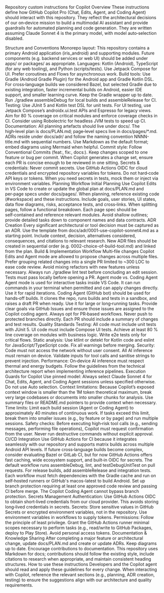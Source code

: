 Repository custom instructions for Copilot
Overview
These instructions define how GitHub Copilot Pro (Chat, Edits, Agent, and Coding Agent) should interact with this repository. They reflect the architectural decisions of our on‑device mission to build a multimodal AI assistant and provide guardrails for automated planning and code generation. They are written assuming Claude Sonnet 4 is the primary model, with model auto‑selection disabled.

Structure and Conventions
Monorepo layout: This repository contains a primary Android application (iris_android) and supporting modules. Future components (e.g. backend services or web UI) should be added under apps/ or packages/ as appropriate.
Languages: Kotlin (Android), TypeScript (for any web tooling), and Python (scripts/tests). Use Jetpack Compose for UI. Prefer coroutines and Flows for asynchronous work.
Build tools: Use Gradle (Android Gradle Plugin) for the Android app and Gradle Kotlin DSL. For cross‑language builds we considered Bazel, but selected Gradle due to existing integration, faster incremental builds on Android, easier IDE support, and smaller learning curve. Keep the Gradle wrapper up to date. Run ./gradlew assembleDebug for local builds and assembleRelease for CI.
Testing: Use JUnit 5 and Kotlin test DSL for unit tests. For UI testing, use Jetpack Compose’s androidx.ui.test APIs and Espresso for legacy views. Aim for 80 % coverage on critical modules and enforce coverage checks in CI. Consider using Robolectric for headless JVM tests to speed up CI.
Documentation: All planning artefacts should live under docs/. The high‑level plan is docs/PLAN.md; page‑level specs live in docs/pages/*.md. ADRs reside under docs/adr/ and follow the naming convention NNNN-title.md with sequential numbers. Use Markdown as the default format; embed diagrams using Mermaid when helpful.
Commit style: Follow Conventional Commits (feat:, fix:, docs:). Keep changes scoped to one feature or bug per commit. When Copilot generates a change set, ensure each PR is concise enough to be reviewed in one sitting.
Secrets & credentials: Never commit secrets. Use GitHub Actions OIDC for cloud credentials and encrypted repository variables for tokens. Do not hard‑code API keys or tokens. When you need secrets in tests, mock them or inject via environment variables.
Planning Workflow
Initial Planning
Use Copilot Edits in VS Code to create or update the global plan at docs/PLAN.md and per‑page specs under docs/pages/. When planning, reference existing code (#workspace) and these instructions. Include goals, user stories, UI states, data flow diagrams, risks, acceptance tests, and cross‑links.
When splitting pages, follow a functional breakdown. Each page spec should be self‑contained and reference relevant modules. Avoid shallow outlines; provide detailed tasks down to component names and data contracts.
ADR Creation
Every significant architectural or tool decision must be captured as an ADR. Use the template from docs/adr/0001-use-copilot-sonnet4.md as a starting point. Include context, decision, alternatives considered, consequences, and citations to relevant research.
New ADR files should be created in sequential order (e.g. 0002-choice-of-build-tool.md) and linked from the plan.
Build & Implementation Workflow
Multi‑file changes
Copilot Edits and Agent mode are allowed to propose changes across multiple files. Prefer grouping related changes into a single PR limited to ~300 LOC to ease code review. Avoid mixing refactors with new features unless necessary.
Always run ./gradlew lint test before concluding an edit session. Tests must pass locally before opening a PR.
Agent mode vs. Coding Agent
Agent mode is used for interactive tasks inside VS Code. It can run commands in your terminal when permitted and can apply changes directly. Use it for rapid iterations.
Coding Agent (GitHub bot) should be used for hands‑off builds. It clones the repo, runs builds and tests in a sandbox, and raises a draft PR when ready. Use it for large or long‑running tasks. Provide clear goals via GitHub Issues and ensure those issues are assigned to the Copilot coding agent.
Always opt for PR‑based workflows. Never push to protected branches directly. Each PR should include a summary of changes and test results.
Quality Standards
Testing: All code must include unit tests with JUnit 5. UI code must include Compose UI tests. Achieve at least 80 % line coverage on modules with business logic. Write e2e tests only for critical flows.
Static analysis: Use ktlint or detekt for Kotlin code and eslint for JavaScript/TypeScript code. Fix all warnings before merging.
Security: Code must not access the network without user consent. All AI inference must remain on device. Validate inputs for tool calls and sanitise strings to prevent injection.
Performance: On‑device AI inference must respect thermal and energy budgets. Follow the guidelines from the technical architecture report when implementing inference pipelines.
Execution Guards for Copilot
Use pinned model: Always select Claude Sonnet 4 for Chat, Edits, Agent, and Coding Agent sessions unless specified otherwise. Do not use Auto selection.
Context limitations: Because Copilot’s exposed context window is smaller than the 1M token theoretical maximum, break very large codebases or documents into smaller chunks for analysis. Use summary files or README.md pointers to provide context when necessary.
Time limits: Limit each build session (Agent or Coding Agent) to approximately 40 minutes of continuous work. If tasks exceed this limit, break them into smaller issues (e.g., by feature or by page) and run multiple sessions.
Safety checks: Before executing high‑risk tool calls (e.g., sending messages, performing file operations), Copilot must request confirmation from the user. Never run destructive commands without explicit approval.
CI/CD Integration
Use GitHub Actions for CI because it integrates seamlessly with our repository and supports matrix builds across multiple Android API levels. If future cross‑language builds become complex, consider evaluating Bazel or GitLab CI, but for now GitHub Actions offers fast caching, wide ecosystem support, and built‑in OIDC for secrets.
The default workflow runs assembleDebug, lint, and testDebugUnitTest on pull requests. For release builds, add assembleRelease and integration tests. Each workflow must fetch dependencies with the Gradle cache and run on self‑hosted runners or GitHub's macos-latest to build Android.
Set up branch protection requiring at least one approved code review and passing CI before merge. The Copilot Coding Agent cannot bypass branch protection.
Secrets Management
Authentication: Use GitHub Actions OIDC to obtain short‑lived credentials from our cloud provider. This avoids storing long‑lived credentials in secrets.
Secrets: Store sensitive values in GitHub Secrets or encrypted environment variables, not in the repository. Use environment variables in workflows to supply tokens.
Permissions: Follow the principle of least privilege. Grant the GitHub Actions runner minimal scopes necessary to perform tasks (e.g., read/write to GitHub Packages, deploy to Play Store). Avoid personal access tokens.
Documentation & Knowledge Sharing
After completing a major feature or architectural change, update docs/PLAN.md and create or update ADRs. Keep diagrams up to date.
Encourage contributions to documentation. This repository uses Markdown for docs; contributions should follow the existing style, include citations to research when appropriate, and maintain consistent heading structures.
How to use these instructions
Developers and the Copilot agent should read and apply these guidelines for every change. When interacting with Copilot, reference the relevant sections (e.g., planning, ADR creation, testing) to ensure the suggestions align with our architecture and quality requirements.

 